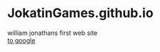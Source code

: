# JokatinGames.github.io
<body>william jonathans first web site
<br> <a href = "https://www.google.com"> to google </a> 
</body>
